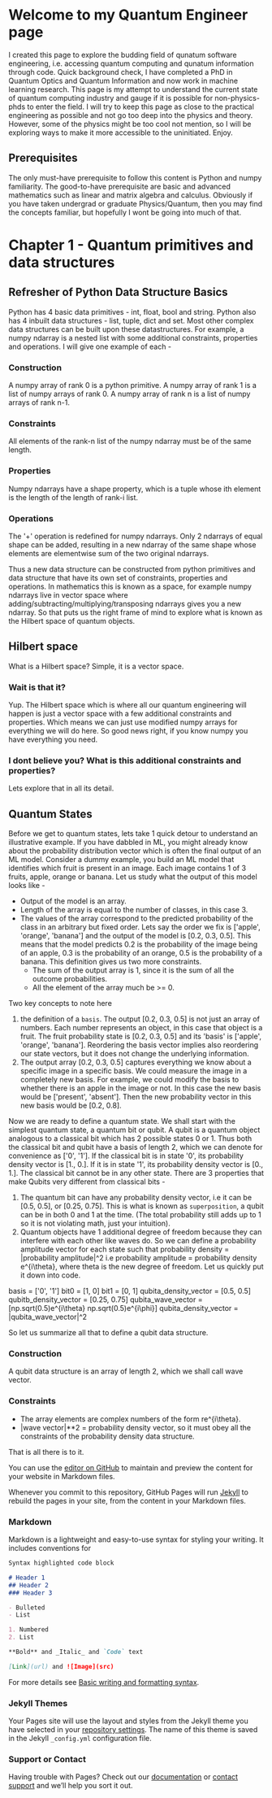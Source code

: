 # Welcome to my Quantum Engineer page

I created this page to explore the budding field of qunatum software engineering, i.e. accessing quantum computing and qunatum information through code. Quick background check, I have completed a PhD in Quantum Optics and Quantum Information and now work in machine learning research. This page is my attempt to understand the current state of quantum computing industry and gauge if it is possible for non-physics-phds to enter the field. I will try to keep this page as close to the practical engineering as possible and not go too deep into the physics and theory. However, some of the physics might be too cool not mention, so I will be exploring ways to make it more accessible to the uninitiated. Enjoy.

## Prerequisites
The only must-have prerequisite to follow this content is Python and numpy familiarity.
The good-to-have prerequisite are basic and advanced mathematics such as linear and matrix algebra and calculus.
Obviously if you have taken undergrad or graduate Physics/Quantum, then you may find the concepts familiar, but hopefully I wont be going into much of that.

# Chapter 1 - Quantum primitives and data structures
## Refresher of Python Data Structure Basics
Python has 4 basic data primitives - int, float, bool and string.
Python also has 4 inbuilt data structures - list, tuple, dict and set.
Most other complex data structures can be built upon these datastructures.
For example, a numpy ndarray is a nested list with some additional constraints, properties and operations. I will give one example of each -
### Construction
A numpy array of rank 0 is a python primitive. A numpy array of rank 1 is a list of numpy arrays of rank 0. A numpy array of rank n is a list of numpy arrays of rank n-1.
### Constraints
All elements of the rank-n list of the numpy ndarray must be of the same length. 
### Properties
Numpy ndarrays have a shape property, which is a tuple whose ith element is the length of the length of rank-i list.
### Operations
The '+' operation is redefined for numpy ndarrays. Only 2 ndarrays of equal shape can be added, resulting in a new ndarray of the same shape whose elements are elementwise sum of the two original ndarrays.

Thus a new data structure can be constructed from python primitives and data structure that have its own set of constraints, properties and operations. In mathematics this is known as a space, for example numpy ndarrays live in vector space where adding/subtracting/multiplying/transposing ndarrays gives you a new ndarray. So that puts us the right frame of mind to explore what is known as the Hilbert space of quantum objects.

## Hilbert space
What is a Hilbert space? Simple, it is a vector space.

### Wait is that it?
Yup. The Hilbert space which is where all our quantum engineering will happen is just a vector space with a few additional constraints and properties. Which means we can just use modified numpy arrays for everything we will do here. So good news right, if you know numpy you have everything you need.

### I dont believe you? What is this additional constraints and properties?
Lets explore that in all its detail.

## Quantum States
Before we get to quantum states, lets take 1 quick detour to understand an illustrative example. If you have dabbled in ML, you might already know about the probability distribution vector which is often the final output of an ML model. Consider a dummy example, you build an ML model that identifies which fruit is present in an image. Each image contains 1 of 3 fruits, apple, orange or banana. Let us study what the output of this model looks like -
- Output of the model is an array.
- Length of the array is equal to the number of classes, in this case 3.
- The values of the array correspond to the predicted probability of the class in an arbitrary but fixed order. Lets say the order we fix is ['apple', 'orange', 'banana'] and the output of the model is [0.2, 0.3, 0.5]. This means that the model predicts 0.2 is the probability of the image being of an apple, 0.3 is the probability of an orange, 0.5 is the probability of a banana. This definition gives us two more constraints.
  - The sum of the output array is 1, since it is the sum of all the outcome probabilities.
  - All the element of the array much be >= 0.

Two key concepts to note here
 1. the definition of a `basis`. The output [0.2, 0.3, 0.5] is not just an array of numbers. Each number represents an object, in this case that object is a fruit. The fruit probability state is [0.2, 0.3, 0.5] and its 'basis' is ['apple', 'orange', 'banana']. Reordering the basis vector implies also reordering our state vectors, but it does not change the underlying information.
 2. The output array [0.2, 0.3, 0.5] captures everything we know about a specific image in a specific basis. We could measure the image in a completely new basis. For example, we could modify the basis to whether there is an apple in the image or not. In this case the new basis would be ['present', 'absent']. Then the new probability vector in this new basis would be [0.2, 0.8].

Now we are ready to define a quantum state. We shall start with the simplest quantum state, a quantum bit or qubit. A qubit is a quantum object analogous to a classical bit which has 2 possible states 0 or 1. Thus both the classical bit and qubit have a basis of length 2, which we can denote for convenience as ['0', '1']. If the classical bit is in state '0', its probability density vector is [1., 0.]. If it is in state '1', its probability density vector is [0., 1.]. The classical bit cannot be in any other state. There are 3 properties that make Qubits very different from classical bits -
1. The quantum bit can have any probability density vector, i.e it can be [0.5, 0.5], or [0.25, 0.75]. This is what is known as `superposition`, a qubit can be in both 0 and 1 at the time. (The total probability still adds up to 1 so it is not violating math, just your intuition).
2. Quantum objects have 1 additional degree of freedom because they can interfere with each other like waves do. So we can define a probability amplitude vector for each state such that probability density = |probability amplitude|^2 i.e probability amplitude = probability density e^{i\theta}, where theta is the new degree of freedom. Let us quickly put it down into code.

basis = ['0', '1']
bit0 = [1, 0]
bit1 = [0, 1]
qubita_density_vector = [0.5, 0.5]
qubitb_density_vector = [0.25, 0.75]
qubita_wave_vector = [np.sqrt(0.5)e^{i\theta} np.sqrt(0.5)e^{i\phi}]
qubita_density_vector = |qubita_wave_vector|^2


So let us summarize all that to define a qubit data structure. 
### Construction
A qubit data structure is an array of length 2, which we shall call wave vector.
### Constraints
- The array elements are complex numbers of the form re^{i\theta}.
- |wave vector|**2 = probability density vector, so it must obey all the constraints of the probability density data structure.

That is all there is to it.



You can use the [editor on GitHub](https://github.com/niranjansd/quantum-for-engineers/edit/gh-pages/index.md) to maintain and preview the content for your website in Markdown files.

Whenever you commit to this repository, GitHub Pages will run [Jekyll](https://jekyllrb.com/) to rebuild the pages in your site, from the content in your Markdown files.

### Markdown

Markdown is a lightweight and easy-to-use syntax for styling your writing. It includes conventions for

```markdown
Syntax highlighted code block

# Header 1
## Header 2
### Header 3

- Bulleted
- List

1. Numbered
2. List

**Bold** and _Italic_ and `Code` text

[Link](url) and ![Image](src)
```

For more details see [Basic writing and formatting syntax](https://docs.github.com/en/github/writing-on-github/getting-started-with-writing-and-formatting-on-github/basic-writing-and-formatting-syntax).

### Jekyll Themes

Your Pages site will use the layout and styles from the Jekyll theme you have selected in your [repository settings](https://github.com/niranjansd/quantum-for-engineers/settings/pages). The name of this theme is saved in the Jekyll `_config.yml` configuration file.

### Support or Contact

Having trouble with Pages? Check out our [documentation](https://docs.github.com/categories/github-pages-basics/) or [contact support](https://support.github.com/contact) and we’ll help you sort it out.
